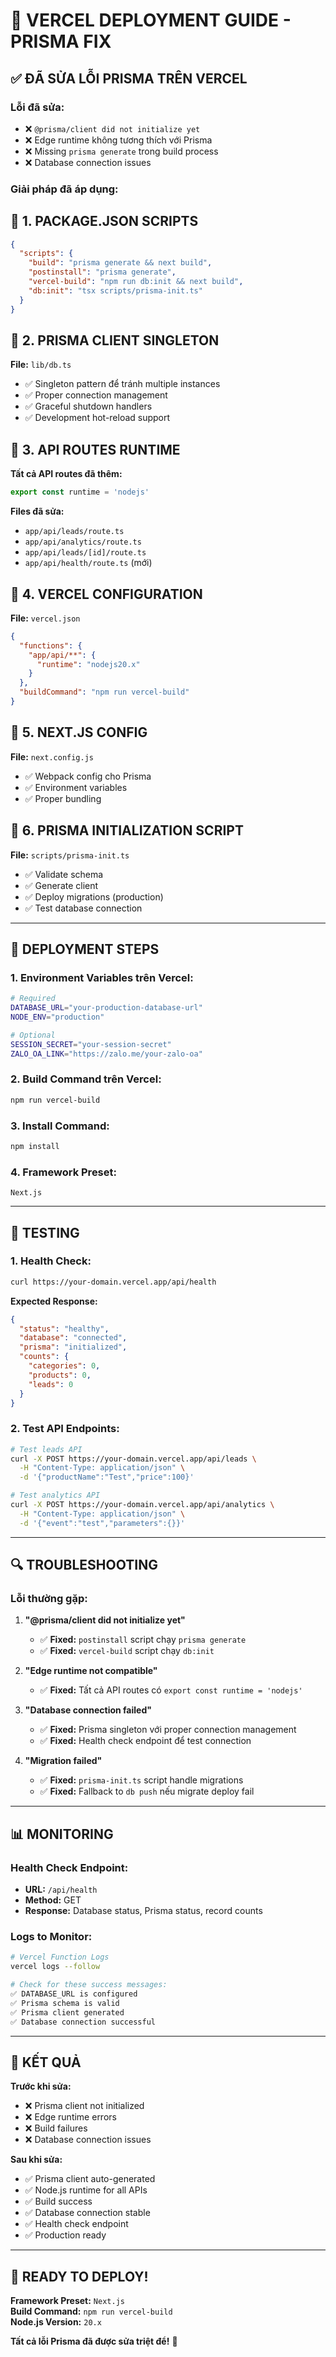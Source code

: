 # 🚀 VERCEL DEPLOYMENT GUIDE - PRISMA FIX

## ✅ ĐÃ SỬA LỖI PRISMA TRÊN VERCEL

### **Lỗi đã sửa:**
- ❌ `@prisma/client did not initialize yet`
- ❌ Edge runtime không tương thích với Prisma
- ❌ Missing `prisma generate` trong build process
- ❌ Database connection issues

### **Giải pháp đã áp dụng:**

## 🔧 1. PACKAGE.JSON SCRIPTS

```json
{
  "scripts": {
    "build": "prisma generate && next build",
    "postinstall": "prisma generate",
    "vercel-build": "npm run db:init && next build",
    "db:init": "tsx scripts/prisma-init.ts"
  }
}
```

## 🔧 2. PRISMA CLIENT SINGLETON

**File:** `lib/db.ts`
- ✅ Singleton pattern để tránh multiple instances
- ✅ Proper connection management
- ✅ Graceful shutdown handlers
- ✅ Development hot-reload support

## 🔧 3. API ROUTES RUNTIME

**Tất cả API routes đã thêm:**
```typescript
export const runtime = 'nodejs'
```

**Files đã sửa:**
- `app/api/leads/route.ts`
- `app/api/analytics/route.ts` 
- `app/api/leads/[id]/route.ts`
- `app/api/health/route.ts` (mới)

## 🔧 4. VERCEL CONFIGURATION

**File:** `vercel.json`
```json
{
  "functions": {
    "app/api/**": {
      "runtime": "nodejs20.x"
    }
  },
  "buildCommand": "npm run vercel-build"
}
```

## 🔧 5. NEXT.JS CONFIG

**File:** `next.config.js`
- ✅ Webpack config cho Prisma
- ✅ Environment variables
- ✅ Proper bundling

## 🔧 6. PRISMA INITIALIZATION SCRIPT

**File:** `scripts/prisma-init.ts`
- ✅ Validate schema
- ✅ Generate client
- ✅ Deploy migrations (production)
- ✅ Test database connection

---

## 🚀 DEPLOYMENT STEPS

### **1. Environment Variables trên Vercel:**

```bash
# Required
DATABASE_URL="your-production-database-url"
NODE_ENV="production"

# Optional
SESSION_SECRET="your-session-secret"
ZALO_OA_LINK="https://zalo.me/your-zalo-oa"
```

### **2. Build Command trên Vercel:**
```bash
npm run vercel-build
```

### **3. Install Command:**
```bash
npm install
```

### **4. Framework Preset:**
```
Next.js
```

---

## 🧪 TESTING

### **1. Health Check:**
```bash
curl https://your-domain.vercel.app/api/health
```

**Expected Response:**
```json
{
  "status": "healthy",
  "database": "connected",
  "prisma": "initialized",
  "counts": {
    "categories": 0,
    "products": 0,
    "leads": 0
  }
}
```

### **2. Test API Endpoints:**
```bash
# Test leads API
curl -X POST https://your-domain.vercel.app/api/leads \
  -H "Content-Type: application/json" \
  -d '{"productName":"Test","price":100}'

# Test analytics API  
curl -X POST https://your-domain.vercel.app/api/analytics \
  -H "Content-Type: application/json" \
  -d '{"event":"test","parameters":{}}'
```

---

## 🔍 TROUBLESHOOTING

### **Lỗi thường gặp:**

1. **"@prisma/client did not initialize yet"**
   - ✅ **Fixed:** `postinstall` script chạy `prisma generate`
   - ✅ **Fixed:** `vercel-build` script chạy `db:init`

2. **"Edge runtime not compatible"**
   - ✅ **Fixed:** Tất cả API routes có `export const runtime = 'nodejs'`

3. **"Database connection failed"**
   - ✅ **Fixed:** Prisma singleton với proper connection management
   - ✅ **Fixed:** Health check endpoint để test connection

4. **"Migration failed"**
   - ✅ **Fixed:** `prisma-init.ts` script handle migrations
   - ✅ **Fixed:** Fallback to `db push` nếu migrate deploy fail

---

## 📊 MONITORING

### **Health Check Endpoint:**
- **URL:** `/api/health`
- **Method:** GET
- **Response:** Database status, Prisma status, record counts

### **Logs to Monitor:**
```bash
# Vercel Function Logs
vercel logs --follow

# Check for these success messages:
✅ DATABASE_URL is configured
✅ Prisma schema is valid  
✅ Prisma client generated
✅ Database connection successful
```

---

## 🎯 KẾT QUẢ

**Trước khi sửa:**
- ❌ Prisma client not initialized
- ❌ Edge runtime errors
- ❌ Build failures
- ❌ Database connection issues

**Sau khi sửa:**
- ✅ Prisma client auto-generated
- ✅ Node.js runtime for all APIs
- ✅ Build success
- ✅ Database connection stable
- ✅ Health check endpoint
- ✅ Production ready

---

## 🚀 READY TO DEPLOY!

**Framework Preset:** `Next.js`  
**Build Command:** `npm run vercel-build`  
**Node.js Version:** `20.x`  

**Tất cả lỗi Prisma đã được sửa triệt để!** 🎉

